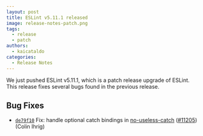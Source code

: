 ```yaml
---
layout: post
title: ESLint v5.11.1 released
image: release-notes-patch.png
tags:
  - release
  - patch
authors:
  - kaicataldo
categories:
  - Release Notes
---
```


We just pushed ESLint v5.11.1, which is a patch release upgrade of ESLint. This release fixes several bugs found in the previous release.












## Bug Fixes


* [`de79f10`](https://github.com/eslint/eslint/commit/de79f1026b7035f0296d7876f1db64f225cca1b8) Fix: handle optional catch bindings in [no-useless-catch](/docs/rules/no-useless-catch) ([#11205](https://github.com/eslint/eslint/issues/11205)) (Colin Ihrig)
